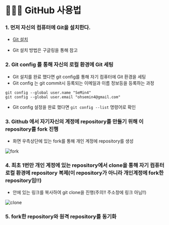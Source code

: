# 👩🏻‍💻 GitHub 사용법

### 1. 먼저 자신의 컴퓨터에 Git을 설치한다. 

* [Git 설치](https://git-scm.com/)

* Git 설치 방법은 구글링을 통해 참고
### 2. Git config 를 통해 자신의 로컬 환경에 Git 세팅

* Git 설치를 완료 했다면 git config를 통해 자기 컴퓨터에 Git 환경을 세팅
* Git config 는 git commit시 등록되는 이메일과 이름 정보등을 등록하는 과정

```
git config --global user.name "SeMin4"
git config --global user.email "ohsemin4@gmail.com"
```

* Git config 설정을 완료 했다면 `git config --list` 명령어로 확인


### 3. Github 에서 자기자신의 계정에 repository를 만들기 위해 이 repository를 fork 진행

* 화면 우측상단에 있는 fork를 통해 개인 계정에 repository를 생성 

![fork](https://user-images.githubusercontent.com/41224549/87819398-1f649300-c8a7-11ea-87e0-fc31415f2aa6.PNG)


### 4. 최초 1번만 개인 계정에 있는 repository에서 clone을 통해 자기 컴퓨터 로컬 환경에 repository 복제(이 repository가 아니라 개인계정에 fork한 repository임!!)

* 안에 있는 링크를 복사하여 git clone을 진행(주의!! 주소창에 링크 아님!!)

![clone](https://user-images.githubusercontent.com/41224549/87819921-10caab80-c8a8-11ea-84e4-ea12eb31bfe1.PNG)


### 5. fork한 repository와 원격 repository를 동기화